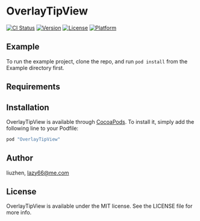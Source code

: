 # OverlayTipView

[![CI Status](http://img.shields.io/travis/liuzhen/OverlayTipView.svg?style=flat)](https://travis-ci.org/liuzhen/OverlayTipView)
[![Version](https://img.shields.io/cocoapods/v/OverlayTipView.svg?style=flat)](http://cocoapods.org/pods/OverlayTipView)
[![License](https://img.shields.io/cocoapods/l/OverlayTipView.svg?style=flat)](http://cocoapods.org/pods/OverlayTipView)
[![Platform](https://img.shields.io/cocoapods/p/OverlayTipView.svg?style=flat)](http://cocoapods.org/pods/OverlayTipView)

## Example

To run the example project, clone the repo, and run `pod install` from the Example directory first.

## Requirements

## Installation

OverlayTipView is available through [CocoaPods](http://cocoapods.org). To install
it, simply add the following line to your Podfile:

```ruby
pod "OverlayTipView"
```

## Author

liuzhen, lazy66@me.com

## License

OverlayTipView is available under the MIT license. See the LICENSE file for more info.
